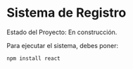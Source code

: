 <h1>Sistema de Registro</h1>

Estado del Proyecto: En construcción.

Para ejecutar el sistema, debes poner:

```npm install react```
